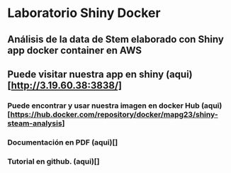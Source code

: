 # Laboratorio Shiny Docker
## Análisis de la data de Stem elaborado con Shiny app docker container en AWS
## Puede visitar nuestra app en shiny (aqui)[http://3.19.60.38:3838/]
### Puede encontrar y usar nuestra imagen en docker Hub (aqui)[https://hub.docker.com/repository/docker/mapg23/shiny-steam-analysis]
### Documentación en PDF (aqui)[]
### Tutorial en github. (aqui)[]